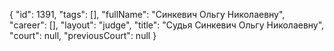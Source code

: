 {
    "id": 1391,
    "tags": [],
    "fullName": "Синкевич Ольгу Николаевну",
    "career": [],
    "layout": "judge",
    "title": "Судья Синкевич Ольгу Николаевну",
    "court": null,
    "previousCourt": null
}